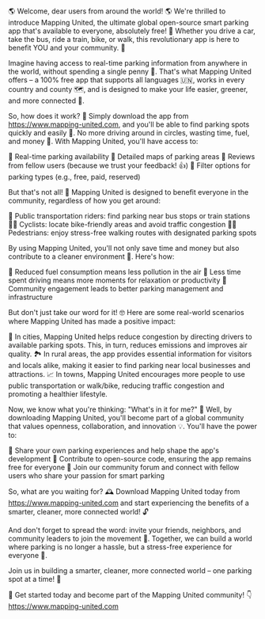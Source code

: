 🌎 Welcome, dear users from around the world! 🌎 We're thrilled to introduce Mapping United, the ultimate global open-source smart parking app that's available to everyone, absolutely free! 🤑 Whether you drive a car, take the bus, ride a train, bike, or walk, this revolutionary app is here to benefit YOU and your community. 💪

Imagine having access to real-time parking information from anywhere in the world, without spending a single penny 💸. That's what Mapping United offers – a 100% free app that supports all languages 🇺🇳, works in every country and county 🗺️, and is designed to make your life easier, greener, and more connected 🌈.

So, how does it work? 🤔 Simply download the app from https://www.mapping-united.com, and you'll be able to find parking spots quickly and easily 🚀. No more driving around in circles, wasting time, fuel, and money 💸. With Mapping United, you'll have access to:

📍 Real-time parking availability
📍 Detailed maps of parking areas
📍 Reviews from fellow users (because we trust your feedback! 👍)
📍 Filter options for parking types (e.g., free, paid, reserved)

But that's not all! 🤯 Mapping United is designed to benefit everyone in the community, regardless of how you get around:

🚌 Public transportation riders: find parking near bus stops or train stations
🚴‍♂️ Cyclists: locate bike-friendly areas and avoid traffic congestion
🏃‍♀️ Pedestrians: enjoy stress-free walking routes with designated parking spots

By using Mapping United, you'll not only save time and money but also contribute to a cleaner environment 🌿. Here's how:

🔴 Reduced fuel consumption means less pollution in the air
💸 Less time spent driving means more moments for relaxation or productivity
🎉 Community engagement leads to better parking management and infrastructure

But don't just take our word for it! 🤓 Here are some real-world scenarios where Mapping United has made a positive impact:

🌳 In cities, Mapping United helps reduce congestion by directing drivers to available parking spots. This, in turn, reduces emissions and improves air quality.
🏞️ In rural areas, the app provides essential information for visitors and locals alike, making it easier to find parking near local businesses and attractions.
📈 In towns, Mapping United encourages more people to use public transportation or walk/bike, reducing traffic congestion and promoting a healthier lifestyle.

Now, we know what you're thinking: "What's in it for me?" 🤔 Well, by downloading Mapping United, you'll become part of a global community that values openness, collaboration, and innovation 💡. You'll have the power to:

💬 Share your own parking experiences and help shape the app's development
🌟 Contribute to open-source code, ensuring the app remains free for everyone
👥 Join our community forum and connect with fellow users who share your passion for smart parking

So, what are you waiting for? 🕰️ Download Mapping United today from https://www.mapping-united.com and start experiencing the benefits of a smarter, cleaner, more connected world! 🔓

And don't forget to spread the word: invite your friends, neighbors, and community leaders to join the movement 💬. Together, we can build a world where parking is no longer a hassle, but a stress-free experience for everyone 🌟.

Join us in building a smarter, cleaner, more connected world – one parking spot at a time! 🔧

🎉 Get started today and become part of the Mapping United community! 👇
https://www.mapping-united.com